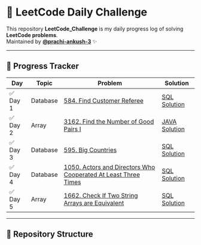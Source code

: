# 🚀 LeetCode Daily Challenge  

This repository **LeetCode_Challenge** is my daily progress log of solving **LeetCode problems**.  
Maintained by **[@prachi-ankush-3](https://github.com/prachi-ankush-3)** ✨  

---

## 📅 Progress Tracker  

| Day | Topic | Problem | Solution |
|-----|-------|---------|----------|
| ✅ Day 1 | Database | [584. Find Customer Referee](https://leetcode.com/problems/find-customer-referee/) | [SQL Solution](./584_FindCustomerReferee.sql) |
| ✅ Day 2 | Array | [3162. Find the Number of Good Pairs I ](https://leetcode.com/problems/find-the-number-of-good-pairs-i?envType=problem-list-v2&envId=array) | [JAVA Solution](https://github.com/prachi-ankush-3/LeetCode_Challenge/blob/main/3162.%20Find%20the%20Number%20of%20Good%20Pairs%20I.) |
| ✅ Day 3 | Database | [595. Big Countries](https://leetcode.com/problems/big-countries?envType=problem-list-v2&envId=database) | [SQL Solution](https://github.com/prachi-ankush-3/LeetCode_Challenge/blob/main/595.%20Big%20Countries.sql) |
| ✅ Day 4 | Database | [1050. Actors and Directors Who Cooperated At Least Three Times](https://leetcode.com/problems/actors-and-directors-who-cooperated-at-least-three-times?envType=problem-list-v2&envId=database) | [SQL Solution](https://github.com/prachi-ankush-3/LeetCode_Challenge/blob/main/1050._Actors%20and%20Directors%20Who%20Cooperated%20At%20Least%20Three%20Times) |
| ✅ Day 5 | Array | [1662. Check If Two String Arrays are Equivalent](https://leetcode.com/problems/check-if-two-string-arrays-are-equivalent?envType=problem-list-v2&envId=array)| [SQL Solution](./584_FindCustomerReferee.sql) |



---
 
## 📂 Repository Structure  

